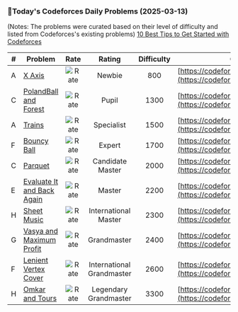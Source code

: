 ### 🌟Today's Codeforces Daily Problems (2025-03-13)
(Notes: The problems were curated based on their level of difficulty and listed from Codeforces's existing problems)
[10 Best Tips to Get Started with Codeforces](https://github.com/ika9810/Codeforces-Daily-Problems/blob/main/10%20Best%20Tips%20to%20Get%20Started%20with%20Codeforces.md)

| # | Problem | Rate| Rating | Difficulty | Contest |
|---| ----- | :--------: | :----------: | :----------: | ---------- |
|A|[X Axis](https://codeforces.com/contest/1986/problem/A)|![Rate](https://img.shields.io/badge/Newbie-800-lightgrey)|Newbie|800|[https://codeforces.com/contest/1986](https://codeforces.com/contest/1986)|
|C|[PolandBall and Forest](https://codeforces.com/contest/755/problem/C)|![Rate](https://img.shields.io/badge/Pupil-1300-brightgreen)|Pupil|1300|[https://codeforces.com/contest/755](https://codeforces.com/contest/755)|
|A|[Trains](https://codeforces.com/contest/87/problem/A)|![Rate](https://img.shields.io/badge/Specialist-1500-9cf)|Specialist|1500|[https://codeforces.com/contest/87](https://codeforces.com/contest/87)|
|F|[Bouncy Ball](https://codeforces.com/contest/1807/problem/F)|![Rate](https://img.shields.io/badge/Expert-1700-blue)|Expert|1700|[https://codeforces.com/contest/1807](https://codeforces.com/contest/1807)|
|C|[Parquet](https://codeforces.com/contest/26/problem/C)|![Rate](https://img.shields.io/badge/Candidate%20Master-2000-blueviolet)|Candidate Master|2000|[https://codeforces.com/contest/26](https://codeforces.com/contest/26)|
|E|[Evaluate It and Back Again](https://codeforces.com/contest/1912/problem/E)|![Rate](https://img.shields.io/badge/Master-2200-orange)|Master|2200|[https://codeforces.com/contest/1912](https://codeforces.com/contest/1912)|
|H|[Sheet Music](https://codeforces.com/contest/2041/problem/H)|![Rate](https://img.shields.io/badge/International%20Master-2300-orange)|International Master|2300|[https://codeforces.com/contest/2041](https://codeforces.com/contest/2041)|
|G|[Vasya and Maximum Profit](https://codeforces.com/contest/1107/problem/G)|![Rate](https://img.shields.io/badge/Grandmaster-2400-red)|Grandmaster|2400|[https://codeforces.com/contest/1107](https://codeforces.com/contest/1107)|
|F|[Lenient Vertex Cover](https://codeforces.com/contest/1680/problem/F)|![Rate](https://img.shields.io/badge/International%20Grandmaster-2600-red)|International Grandmaster|2600|[https://codeforces.com/contest/1680](https://codeforces.com/contest/1680)|
|H|[Omkar and Tours](https://codeforces.com/contest/1583/problem/H)|![Rate](https://img.shields.io/badge/Legendary%20Grandmaster-3300-red)|Legendary Grandmaster|3300|[https://codeforces.com/contest/1583](https://codeforces.com/contest/1583)|
